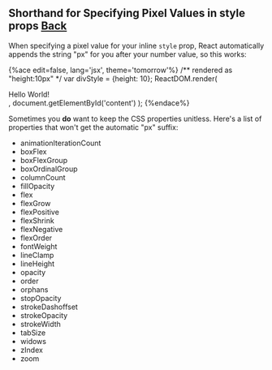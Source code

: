 ## Shorthand for Specifying Pixel Values in style props [Back](./../react.md)

When specifying a pixel value for your inline `style` prop, React automatically appends the string "px" for you after your number value, so this works:

{%ace edit=false, lang='jsx', theme='tomorrow'%}
/** rendered as "height:10px" */
var divStyle = {height: 10};
ReactDOM.render(
    <div style={divStyle}>Hello World!</div>,
    document.getElementById('content')
);
{%endace%}

Sometimes you **do** want to keep the CSS properties unitless. Here's a list of properties that won't get the automatic "px" suffix:

- animationIterationCount
- boxFlex
- boxFlexGroup
- boxOrdinalGroup
- columnCount
- fillOpacity
- flex
- flexGrow
- flexPositive
- flexShrink
- flexNegative
- flexOrder
- fontWeight
- lineClamp
- lineHeight
- opacity
- order
- orphans
- stopOpacity
- strokeDashoffset
- strokeOpacity
- strokeWidth
- tabSize
- widows
- zIndex
- zoom
